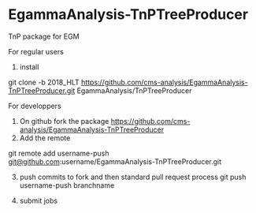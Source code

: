 # EgammaAnalysis-TnPTreeProducer
TnP package for EGM

For regular users
1. install

git clone -b 2018_HLT https://github.com/cms-analysis/EgammaAnalysis-TnPTreeProducer.git EgammaAnalysis/TnPTreeProducer



For developpers
1. On github fork the package https://github.com/cms-analysis/EgammaAnalysis-TnPTreeProducer 
2. Add the remote 

git remote add username-push git@github.com:username/EgammaAnalysis-TnPTreeProducer.git

3. push commits to fork and then standard pull request process
git push username-push branchname

4. submit jobs
